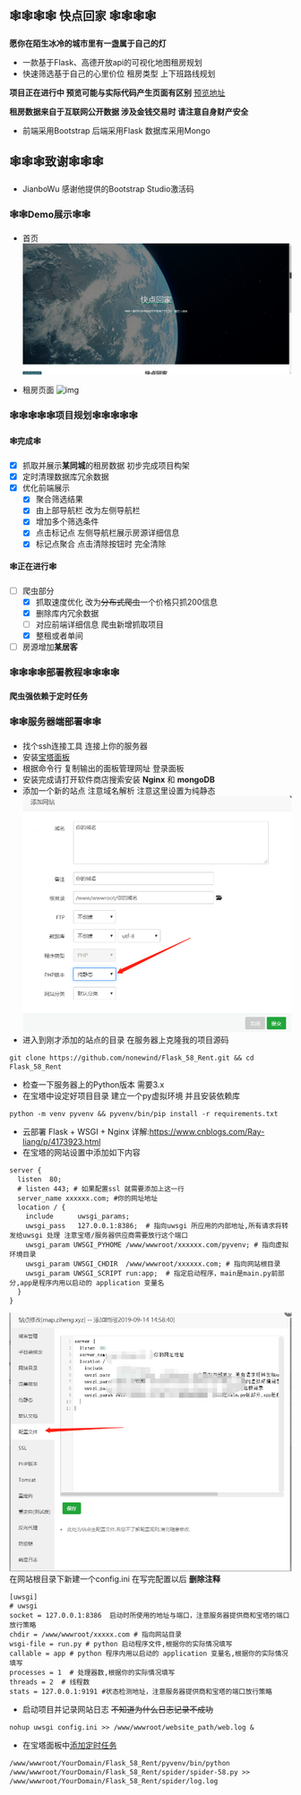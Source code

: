 <!--
 * @Author: Ziheng
 * @Date: 2021-01-11 10:19:28
 * @LastEditTime: 2021-03-16 10:25:55
-->
## 🕸🕸🕸🕸 快点回家 🕸🕸🕸🕸
**愿你在陌生冰冷的城市里有一盏属于自己的灯**
- 一款基于Flask、高德开放api的可视化地图租房规划
- 快速筛选基于自己的心里价位 租房类型 上下班路线规划 

**项目正在进行中 预览可能与实际代码产生页面有区别**
[预览地址](http://map.ziheng.xyz)


**租房数据来自于互联网公开数据 涉及金钱交易时 请注意自身财产安全**

- 前端采用Bootstrap 后端采用Flask 数据库采用Mongo

## 🕸🕸🕸致谢🕸🕸🕸
- JianboWu 感谢他提供的Bootstrap Studio激活码
### 🕸🕸Demo展示🕸🕸
- 首页
![img](/img/index_demo.png)

- 租房页面
![img](/img/Index_demo_1.gif)

### 🕸🕸🕸🕸🕸项目规划🕸🕸🕸🕸🕸
#### 🕸完成🕸
- [x] 抓取并展示**某同城**的租房数据 初步完成项目构架
- [x] 定时清理数据库冗余数据
- [x] 优化前端展示
  - [x] 聚合筛选结果
  - [x] 由上部导航栏 改为左侧导航栏
  - [x] 增加多个筛选条件
  - [x] 点击标记点 左侧导航栏展示房源详细信息
  - [x] 标记点聚合 点击清除按钮时 完全清除
#### 🕸正在进行🕸
- [ ] 爬虫部分
  - [x] 抓取速度优化 改为~~分布式爬虫~~一个价格只抓200信息
  - [x] 删除库内冗余数据
  - [ ] 对应前端详细信息 爬虫新增抓取项目
  - [x] 整租或者单间
- [ ] 房源增加**某居客**

### 🕸🕸🕸🕸部署教程🕸🕸🕸🕸
**爬虫强依赖于定时任务**
### 🕸🕸服务器端部署🕸🕸
- 找个ssh连接工具 连接上你的服务器
- 安装[宝塔面板](https://www.bt.cn/bbs/thread-19376-1-1.html)
- 根据命令行 复制输出的面板管理网址 登录面板
- 安装完成请打开软件商店搜索安装 **Nginx** 和 **mongoDB**
- 添加一个新的站点 注意域名解析 注意这里设置为纯静态
![img](/img/web.png)
- 进入到刚才添加的站点的目录 在服务器上克隆我的项目源码
```
git clone https://github.com/nonewind/Flask_58_Rent.git && cd Flask_58_Rent
```
- 检查一下服务器上的Python版本 需要3.x
-  在宝塔中设定好项目目录 建立一个py虚拟环境 并且安装依赖库
```
python -m venv pyvenv && pyvenv/bin/pip install -r requirements.txt
```
- 云部署 Flask + WSGI + Nginx 详解:https://www.cnblogs.com/Ray-liang/p/4173923.html
- 在宝塔的网站设置中添加如下内容
```
server {
  listen  80; 
  # listen 443; # 如果配置ssl 就需要添加上这一行
  server_name xxxxxx.com; #你的网址地址
  location / {
    include      uwsgi_params;
    uwsgi_pass   127.0.0.1:8386;  # 指向uwsgi 所应用的内部地址,所有请求将转发给uwsgi 处理 注意宝塔/服务器供应商需要放行这个端口
    uwsgi_param UWSGI_PYHOME /www/wwwroot/xxxxxx.com/pyvenv; # 指向虚拟环境目录
    uwsgi_param UWSGI_CHDIR  /www/wwwroot/xxxxxx.com; # 指向网站根目录
    uwsgi_param UWSGI_SCRIPT run:app;  # 指定启动程序，main是main.py前部分,app是程序内用以启动的 application 变量名
  }
}
```
![img](/img/web_1.png)
在网站根目录下新建一个config.ini 在写完配置以后 **删除注释**
```
[uwsgi]
# uwsgi
socket = 127.0.0.1:8386  启动时所使用的地址与端口，注意服务器提供商和宝塔的端口放行策略
chdir = /www/wwwroot/xxxxx.com # 指向网站目录
wsgi-file = run.py # python 启动程序文件,根据你的实际情况填写
callable = app # python 程序内用以启动的 application 变量名,根据你的实际情况填写
processes = 1  # 处理器数,根据你的实际情况填写
threads = 2  # 线程数
stats = 127.0.0.1:9191 #状态检测地址，注意服务器提供商和宝塔的端口放行策略
```
- 启动项目并记录网站日志 ~~不知道为什么日志记录不成功~~
```
nohup uwsgi config.ini >> /www/wwwroot/website_path/web.log &
```
- 在宝塔面板中[添加定时任务](https://jingyan.baidu.com/article/f96699bba208f9c84e3c1b80.html)
```
/www/wwwroot/YourDomain/Flask_58_Rent/pyvenv/bin/python /www/wwwroot/YourDomain/Flask_58_Rent/spider/spider-58.py >> /www/wwwroot/YourDomain/Flask_58_Rent/spider/log.log
```